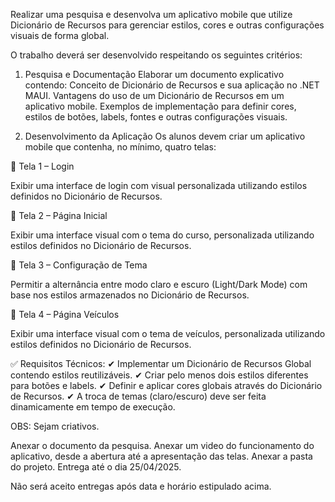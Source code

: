 Realizar uma pesquisa e desenvolva um aplicativo mobile que utilize Dicionário de Recursos para gerenciar estilos, cores e outras configurações visuais de forma global.

O trabalho deverá ser desenvolvido respeitando os seguintes critérios:

1. Pesquisa e Documentação
Elaborar um documento explicativo contendo:
Conceito de Dicionário de Recursos e sua aplicação no .NET MAUI.
Vantagens do uso de um Dicionário de Recursos em um aplicativo mobile.
Exemplos de implementação para definir cores, estilos de botões, labels, fontes e outras configurações visuais.

2. Desenvolvimento da Aplicação
Os alunos devem criar um aplicativo mobile que contenha, no mínimo, quatro telas:

🔹 Tela 1 – Login

Exibir uma interface de login com visual personalizada utilizando estilos definidos no Dicionário de Recursos.

🔹 Tela 2 – Página Inicial

Exibir uma interface visual com o tema do curso, personalizada utilizando estilos definidos no Dicionário de Recursos.

🔹 Tela 3 – Configuração de Tema

Permitir a alternância entre modo claro e escuro (Light/Dark Mode) com base nos estilos armazenados no Dicionário de Recursos.

🔹 Tela 4 – Página Veículos

Exibir uma interface visual com o tema de veículos, personalizada utilizando estilos definidos no Dicionário de Recursos.


✅ Requisitos Técnicos:
✔ Implementar um Dicionário de Recursos Global contendo estilos reutilizáveis.
✔ Criar pelo menos dois estilos diferentes para botões e labels.
✔ Definir e aplicar cores globais através do Dicionário de Recursos.
✔ A troca de temas (claro/escuro) deve ser feita dinamicamente em tempo de execução.

OBS: Sejam criativos.

Anexar o documento da pesquisa.
Anexar um video do funcionamento do aplicativo, desde a abertura até a apresentação das telas.
Anexar a pasta do projeto.
Entrega até o dia 25/04/2025.

Não será aceito entregas após data e horário estipulado acima.
